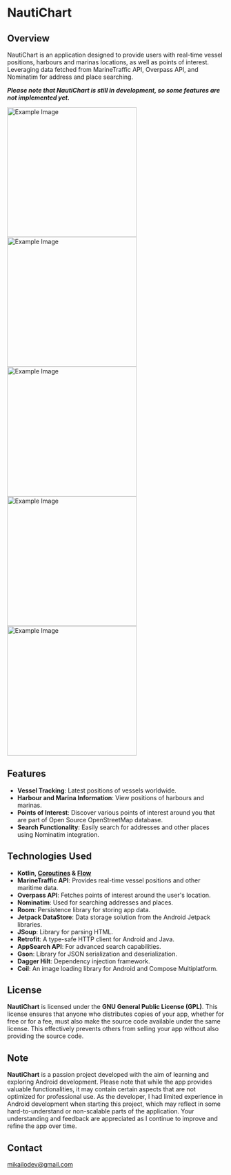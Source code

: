 
# NautiChart

## Overview
NautiChart is an application designed to provide users with real-time vessel positions, harbours and marinas locations, as well as points of interest. Leveraging data fetched from MarineTraffic API, Overpass API, and Nominatim for address and place searching.

**_Please note that NautiChart is still in development, so some features are not implemented yet._**

<img src="screenshots/preview_1.png" alt="Example Image" width="300"/> <img src="screenshots/preview_2.png" alt="Example Image" width="300"/> <img src="screenshots/preview_3.png" alt="Example Image" width="300"/> <img src="screenshots/preview_4.png" alt="Example Image" width="300"/> <img src="screenshots/preview_5.png" alt="Example Image" width="300"/>

## Features
- **Vessel Tracking**: Latest positions of vessels worldwide.
- **Harbour and Marina Information**: View positions of harbours and marinas.
- **Points of Interest**: Discover various points of interest around you that are part of Open Source OpenStreetMap database.
- **Search Functionality**: Easily search for addresses and other places using Nominatim integration.

## Technologies Used
- **Kotlin, [Coroutines](https://developer.android.com/kotlin/coroutines) & [Flow](https://developer.android.com/kotlin/flow)**
- **MarineTraffic API**: Provides real-time vessel positions and other maritime data.
- **Overpass API**: Fetches points of interest around the user's location.
- **Nominatim**: Used for searching addresses and places.
- **Room**: Persistence library for storing app data.
- **Jetpack DataStore**: Data storage solution from the Android Jetpack libraries.
- **JSoup**: Library for parsing HTML.
- **Retrofit**: A type-safe HTTP client for Android and Java.
- **AppSearch API**: For advanced search capabilities.
- **Gson**: Library for JSON serialization and deserialization.
- **Dagger Hilt**: Dependency injection framework.
- **Coil**: An image loading library for Android and Compose Multiplatform.

## License
**NautiChart** is licensed under the **GNU General Public License (GPL)**. This license ensures that anyone who distributes copies of your app, whether for free or for a fee, must also make the source code available under the same license. This effectively prevents others from selling your app without also providing the source code.

## Note
**NautiChart** is a passion project developed with the aim of learning and exploring Android development. Please note that while the app provides valuable functionalities, it may contain certain aspects that are not optimized for professional use. As the developer, I had limited experience in Android development when starting this project, which may reflect in some hard-to-understand or non-scalable parts of the application. Your understanding and feedback are appreciated as I continue to improve and refine the app over time.

## Contact
mikailodev@gmail.com
